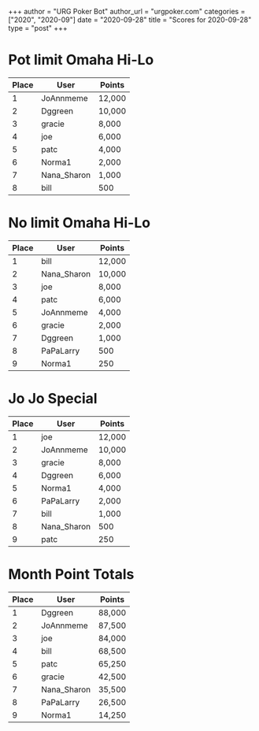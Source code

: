 +++
author = "URG Poker Bot"
author_url = "urgpoker.com"
categories = ["2020", "2020-09"]
date = "2020-09-28"
title = "Scores for 2020-09-28"
type = "post"
+++
# Pot limit Omaha Hi-Lo

| Place | User | Points |
|-------|------|--------|
| 1 | JoAnnmeme | 12,000 |
| 2 | Dggreen | 10,000 |
| 3 | gracie | 8,000 |
| 4 | joe | 6,000 |
| 5 | patc | 4,000 |
| 6 | Norma1 | 2,000 |
| 7 | Nana_Sharon | 1,000 |
| 8 | bill | 500 |

# No limit Omaha Hi-Lo

| Place | User | Points |
|-------|------|--------|
| 1 | bill | 12,000 |
| 2 | Nana_Sharon | 10,000 |
| 3 | joe | 8,000 |
| 4 | patc | 6,000 |
| 5 | JoAnnmeme | 4,000 |
| 6 | gracie | 2,000 |
| 7 | Dggreen | 1,000 |
| 8 | PaPaLarry | 500 |
| 9 | Norma1 | 250 |

# Jo Jo Special

| Place | User | Points |
|-------|------|--------|
| 1 | joe | 12,000 |
| 2 | JoAnnmeme | 10,000 |
| 3 | gracie | 8,000 |
| 4 | Dggreen | 6,000 |
| 5 | Norma1 | 4,000 |
| 6 | PaPaLarry | 2,000 |
| 7 | bill | 1,000 |
| 8 | Nana_Sharon | 500 |
| 9 | patc | 250 |

# Month Point Totals

| Place | User | Points |
|-------|------|--------|
| 1 | Dggreen | 88,000 |
| 2 | JoAnnmeme | 87,500 |
| 3 | joe | 84,000 |
| 4 | bill | 68,500 |
| 5 | patc | 65,250 |
| 6 | gracie | 42,500 |
| 7 | Nana_Sharon | 35,500 |
| 8 | PaPaLarry | 26,500 |
| 9 | Norma1 | 14,250 |
